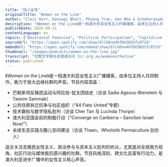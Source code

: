 ```yaml
---
title: "线上女性"
originalTitle: "Women on the Line"
author: "Cleis Hart, Kannagi Bhatt, Phuong Tran, Xen Nhà & Scheherazade Bloul"
description: "《Women on the Line》是一档澳大利亚女性主义时事播客，由多位主持人共同制作，聚焦全球性别正义、殖民批判与社区行动。节目以广播新闻形式呈现，内容涵盖巴勒斯坦反殖民运动、公共住房抗争、技术霸权批判与生态女性主义实践。风格严肃、批判性强，强调边缘社群的声音与跨文化女性经验。Spotify 评分为 5.0（5 条评论），在澳大利亚进步广播网络中具有代表性。"
publishDate: 2025-09-11
contentLanguage: en
topics: ["Decolonial Feminism", "Political Participation", "Capitalism Critique"]
sourceUrl: "https://open.spotify.com/show/6lCkDne4hfDU5N3SfLRT2d"
embedUrl: "https://open.spotify.com/embed/show/6lCkDne4hfDU5N3SfLRT2d"
thumbnail: "/images/podcasts/women-on-the-line.jpg"
transcript: "完整文字稿与资源请访问 3cr.org.au/womenontheline"
status: published
---
```


《Women on the Line》是一档澳大利亚女性主义广播播客，由多位主持人共同制作，致力于放大边缘社群的声音。节目内容涵盖：

- 巴勒斯坦反殖民运动与阿拉伯-犹太团结史（访谈 Sadia Agsous-Bienstein 与 Tasnim Sammak）
- 公共住房拆迁抗争与社区组织（“44 Flats United”专题）
- 技术霸权与数字隐私批判（访谈 Cher Tan 与 Lucinda Thorpe）
- 澳大利亚国会前的制裁行动（“Converge on Canberra – Sanction Israel Now!”）
- 永续生态实践与酷儿空间建设（访谈 Thaan，Wholistik Permaculture 创办人）

适合关注去殖民女性主义、政治参与与资本主义批判的听众，尤其是对全球南方视角、社区行动与媒体抵抗感兴趣的社群。节目风格深刻、跨文化且富有行动力，是澳大利亚进步广播中的女性主义核心声音。
